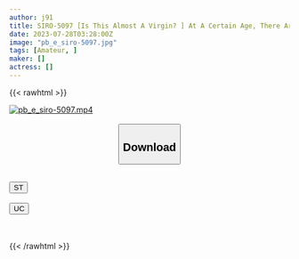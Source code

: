 ```yaml
---
author: j91
title: SIRO-5097 [Is This Almost A Virgin? ] At A Certain Age, There Are 4 Experienced People, 4 Years Since I Broke Up With My Last Boyfriend, And I Can Tell Just By Putting My Finger In, “I Haven’t Been Able To Insert My Dick So Much” For Everyone’s Side Dishes. Thank You. AV Application On The Internet → AV Experience Shooting 2008 (Mari Ueto)
date: 2023-07-28T03:28:00Z
image: "pb_e_siro-5097.jpg"
tags: [Amateur, ]
maker: []
actress: []
---
```



{{< rawhtml >}}

<div class="video" data-videoid="lgQqw23Wrkh7PzQ">
    <a href="javascript:;">
        <img src="https://my.j91.asia/posts/pb_e_siro-5097/pb_e_siro-5097.jpg" width="WIDTH" height="HEIGHT" alt="pb_e_siro-5097.mp4" loading="lazy">
    </a>
</div>

<script type="text/javascript" src="https://j91.asia/asset/on-demand-st.js"></script>

<br>
  <link rel="stylesheet" href="https://j91.asia/asset/bs5.css">
  
  <center>
  <button class="btn btn-primary" type="button" data-bs-toggle="collapse" data-bs-target=".multi-collapse" aria-expanded="false" aria-controls="multiCollapseExample1 multiCollapseExample2"><h2>Download</h2></button></center>
</p>
<div class="row">
  <div class="col">
    <div class="collapse multi-collapse" id="multiCollapseExample1">
      <div class="card card-body">
	      	      <br>
<div class="buttons">  
<a href="https://streamtape.to/v/lgQqw23Wrkh7PzQ"><button class="btn-hover color-3"><i class="fa fa-download"></i> ST</button></a></div>
    </div>
  </div>
</div>
  <div class="col">
    <div class="collapse multi-collapse" id="multiCollapseExample2">
      <div class="card card-body">
	      <br>
<div class="buttons">
    <a href="https://userscloud.com/twctf4uvvpwa"><button class="btn-hover color-9"><i class="fa fa-download"></i> UC</button></a></div>
<br><br>
      </div>
    </div>
  </div>
</div>

{{< /rawhtml >}}